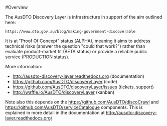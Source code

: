 #Overview

The AusDTO Discovery Layer is infrastructure in support of the aim outlined here:

    https://www.dto.gov.au/blog/making-government-discoverable

It is at "Proof Of Concept" status (ALPHA), meaning it aims to address technical risks (answer the question "could that work?") rather than evaluate product-market fit (BETA status) or provide a reliable public service (PRODUCTION status).

More information:
 * http://ausdto-discovery-layer.readthedocs.org (documentation)
 * https://github.com/AusDTO/discoveryLayer (code)
 * https://github.com/AusDTO/discoveryLayer/issues (tickets, support)
 * http://waffle.io/AusDTO/discoveryLayer (kanban)
 
Note also this depends on the https://github.com/AusDTO/discoCrawl and https://github.com/AusDTO/serviceCatalogue components. This is explained in more detail in the documentation at http://ausdto-discovery-layer.readthedocs.org/
